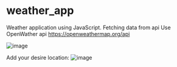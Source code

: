 # weather_app
Weather application using JavaScript. Fetching data from api
Use OpenWather api https://openweathermap.org/api  

![image](https://user-images.githubusercontent.com/95075678/229915810-0dda921f-2159-4df6-9928-807b5fe77415.png)

Add your desire location:
![image](https://user-images.githubusercontent.com/95075678/229915990-5a5e117e-5c81-4661-bf9c-fbb0cc68f203.png)

